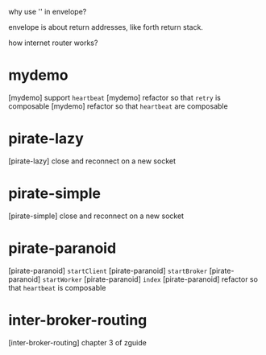 why use '' in envelope?

envelope is about return addresses,
like forth return stack.

how internet router works?

# mydemo

[mydemo] support `heartbeat`
[mydemo] refactor so that `retry` is composable
[mydemo] refactor so that `heartbeat` are composable

# pirate-lazy

[pirate-lazy] close and reconnect on a new socket

# pirate-simple

[pirate-simple] close and reconnect on a new socket

# pirate-paranoid

[pirate-paranoid] `startClient`
[pirate-paranoid] `startBroker`
[pirate-paranoid] `startWorker`
[pirate-paranoid] `index`
[pirate-paranoid] refactor so that `heartbeat` is composable

# inter-broker-routing

[inter-broker-routing] chapter 3 of zguide
